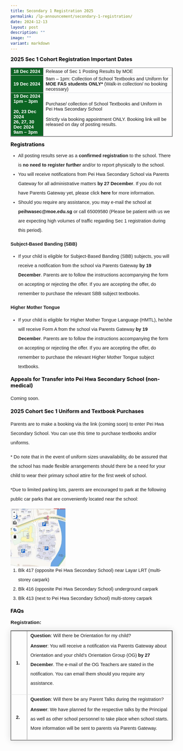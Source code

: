 ```yaml
---
title: Secondary 1 Registration 2025
permalink: /lp-announcement/secondary-1-registration/
date: 2024-12-13
layout: post
description: ""
image: ""
variant: markdown
---
```

<h3 style="margin-top:10px;font-weight: bold;color:#000000">2025 Sec 1 Cohort Registration Important Dates</h3>

<table border="1" style="width:100%;">
	<tbody>
		<tr>
			<td style="background-color:#0C6523;font-weight: bold; font-size: 14.5px; border: 1px solid #54585d; color:white;border-bottom: 1px solid #dddddd;width:20%;font-family:sans-serif;">18 Dec 2024</td>
			<td style="border: 1px solid #dddfe1;font-size: 14.5px;font-family:sans-serif;">Release of Sec 1 Posting Results by MOE</td>
		</tr>
		<tr>
			<td style="background-color:#0C6523; font-weight: bold; font-size: 14.5px;font-family:sans-serif; border: 1px solid #54585d; color:white;border-bottom: 1px solid #dddddd;">19 Dec 2024</td>
			<td style="border: 1px solid #dddfe1;font-size: 14.5px;font-family:sans-serif;">9am – 1pm: Collection of School Textbooks and Uniform for<strong style="font-family:sans-serif;"> MOE FAS students ONLY*</strong>
(Walk-in collection/ no booking necessary)</td>
		</tr>
		<tr>
			<td style="background-color:#0C6523; font-weight: bold; font-size: 14.5px;font-family:sans-serif; border: 1px solid #54585d; color:white;border-bottom: 1px solid #dddddd;">19 Dec 2024<br>1pm – 3pm<br><br>20, 23 Dec 2024<br>
26, 27, 30 Dec 2024<br>9am – 3pm</td>
			<td style="border: 1px solid #dddfe1;font-size: 14.5px;font-family:sans-serif;">Purchase/ collection of School Textbooks and Uniform in Pei Hwa Secondary School<br><br>Strictly via booking appointment ONLY. Booking link will be released on day of posting results.</td>
		</tr>
		
</tbody>
	</table>
	
<h3 style="margin-top:10px;font-weight: bold;color:#000000">Registrations</h3>
	
<ul style="margin-top:-5px;">
<li style="font-size:14.5px; line-height:2;font-family:sans-serif;">All posting results serve as a <strong style="font-family:sans-serif;">confirmed registration</strong> to the school.  There is <strong style="font-family:sans-serif;">no need to register further </strong> and/or to report physically to the school.</li>
<li style="font-size:14.5px; line-height:2;font-family:sans-serif;">You will receive notifications from Pei Hwa Secondary School via Parents Gateway for all administrative matters <strong style="font-family:sans-serif;"> by 27 December</strong>. If you do not have Parents Gateway yet, please click <a href="https://pg.moe.edu.sg/" style="font-size:14.5px; line-height:1.5;font-family:sans-serif;font-weight:bold;text-decoration: none;">here</a> for more information.</li>
<li style="font-size:14.5px; line-height:2;font-family:sans-serif;">Should you require any assistance, you may e-mail the school at <a href="mailto:peihwasec@moe.edu.sg" style="font-size:14.5px; line-height:1.5;font-family:sans-serif;font-weight:bold;text-decoration: none;">peihwasec@moe.edu.sg</a> or call 65009580 (Please be patient with us we are expecting high volumes of traffic regarding Sec 1 registration during this period).</li>
</ul>

<p style="margin-top:10px;font-size:14.5px; line-height:2;font-family:sans-serif;">	<strong style="font-family:sans-serif;">Subject-Based Banding (SBB)</strong></p>
	
<p style="margin-top:10px;font-size:14.5px; line-height:2;font-family:sans-serif;"></p><ul style="margin-top:-5px;">
<li style="font-size:14.5px; line-height:2;font-family:sans-serif;">If your child is eligible for Subject-Based Banding (SBB) subjects, you will receive a notification from the school via Parents Gateway <strong style="font-family:sans-serif;"> by 19 December</strong>.  Parents are to follow the instructions accompanying the form on accepting or rejecting the offer.  If you are accepting the offer, do remember to purchase the relevant SBB subject textbooks.</li>
</ul><p></p>

<p style="margin-top:10px;font-size:14.5px; line-height:2;font-family:sans-serif;">	<strong style="font-family:sans-serif;">Higher Mother Tongue</strong></p>
	
<p style="margin-top:10px;font-size:14.5px; line-height:2;font-family:sans-serif;"></p><ul style="margin-top:-5px;">
<li style="font-size:14.5px; line-height:2;font-family:sans-serif;">If your child is eligible for Higher Mother Tongue Language (HMTL), he/she will receive Form A from the school via Parents Gateway<strong style="font-family:sans-serif;"> by 19 December</strong>. Parents are to follow the instructions accompanying the form on accepting or rejecting the offer.  If you are accepting the offer, do remember to purchase the relevant Higher Mother Tongue subject textbooks. </li>
</ul><p></p>

<h3 style="margin-top:10px;font-weight: bold;color:#000000">Appeals for Transfer into Pei Hwa Secondary School (non-medical)</h3>
<p style="font-size:14.5px; line-height:2;margin-top:15px; font-family:sans-serif;">Coming soon. </p>

<h3 style="margin-top:10px;font-weight: bold;color:#000000">2025 Cohort Sec 1 Uniform and Textbook Purchases</h3>
<p style="font-size:14.5px; line-height:2;margin-top:15px; font-family:sans-serif;">Parents are to make a booking via the link (coming soon) to enter Pei Hwa Secondary School. You can use this time to purchase textbooks and/or uniforms.</p>
<p style="font-size:14.5px; line-height:2;margin-top:15px; font-family:sans-serif;">* Do note that in the event of uniform sizes unavailability, do be assured that the school has made flexible arrangements
should there be a need for your child to wear their primary school attire for the first week of school.</p>
<p style="font-size:14.5px; line-height:2;margin-top:15px; font-family:sans-serif;">*Due to limited parking lots, parents are encouraged to park at the following public car parks that are conveniently located
near the school:</p>
<img style="width: 34%;" src="/images/unnamed-3-285x300.jpg">
<ol style="margin-top:-5px;">
<li style="font-size:14.5px; line-height:2;font-family:sans-serif;">Blk 417 (opposite Pei Hwa Secondary School) near Layar LRT (multi-storey carpark)</li>
<li style="font-size:14.5px; line-height:2;font-family:sans-serif;">Blk 416 (opposite Pei Hwa Secondary School) underground carpark</li>
<li style="font-size:14.5px; line-height:2;font-family:sans-serif;">Blk 413 (next to Pei Hwa Secondary School) multi-storey carpark</li>
</ol>

<h3 style="margin-top:10px;font-weight: bold;color:#000000">FAQs</h3>
<p style="margin-top:15.5px;font-size:15.5px;"><strong style="font-family:sans-serif;">Registration:</strong></p>
<div>
<table border="1" style="border-collapse: collapse;margin: 15px 0;font-size: 14.5px; font-family: sans-serif;width:100%; box-shadow: 0 0 20px rgba(0, 0, 0, 0.15);">
<tbody>
<tr style="border-bottom: 1px solid #dddddd;">
<td style="padding: 20px 15px;font-family:sans-serif;width:10%;"><strong style="font-family:sans-serif;">1. </strong></td>
	<td style="padding: 6px 10px;font-size:14.5px;font-family:sans-serif;"><strong style="font-family:sans-serif;">Question</strong>: Will there be Orientation for my child?

<p style="margin-top:10px;font-size:14.5px; line-height:2;font-family:sans-serif;">	<strong style="font-family:sans-serif;">Answer</strong>:&nbsp;You will receive a notification via Parents Gateway about Orientation and your child’s Orientation Group (OG) <strong style="font-family:sans-serif;">by 27 December</strong>. The e-mail of the OG Teachers are stated in the
notification. You can email them should you require any assistance.</p></td>
</tr>
	
<tr style="border-bottom: 1px solid #dddddd;">
<td style="padding: 20px 15px;font-size:14.5px;font-family:sans-serif;"><strong style="font-family:sans-serif;">2.</strong></td>
	<td style="padding: 6px 10px;font-size:14.5px;font-family:sans-serif;"><strong style="font-family:sans-serif;">Question</strong>: Will there be any Parent Talks during the registration?
<p style="margin-top:10px;font-size:14.5px; line-height:2;font-family:sans-serif;"><strong style="font-family:sans-serif;">Answer</strong>:&nbsp;We have planned for the respective talks by the Principal as well as other school personnel to take place when school starts. More information will be sent to parents via Parents Gateway.</p></td>
</tr>
	
	
</tbody>
</table></div>